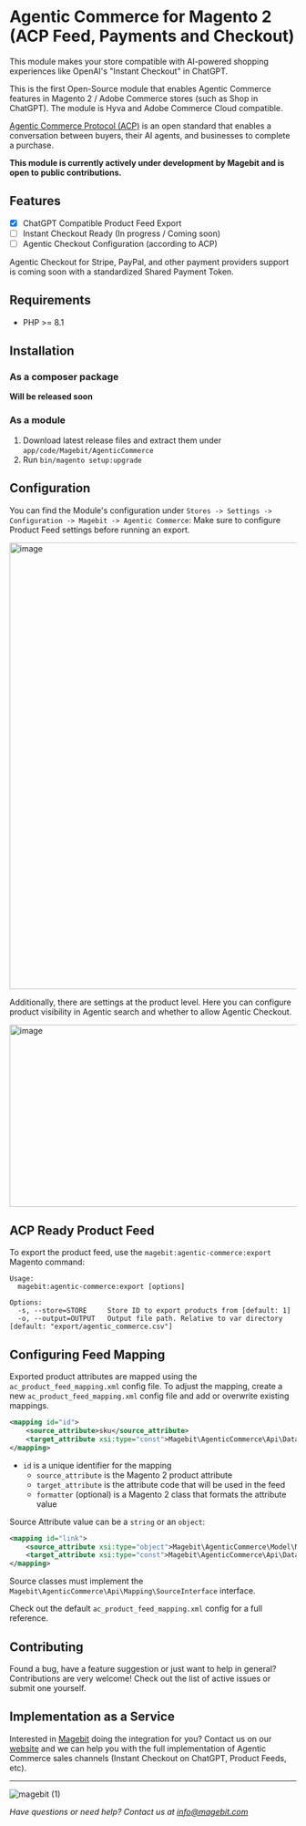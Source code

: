 # Agentic Commerce for Magento 2 (ACP Feed, Payments and Checkout)

This module makes your store compatible with AI-powered shopping experiences like OpenAI's "Instant Checkout" in ChatGPT.

This is the first Open-Source module that enables Agentic Commerce features in Magento 2 / Adobe Commerce stores (such as Shop in ChatGPT). The module is Hyva and Adobe Commerce Cloud compatible.

[Agentic Commerce Protocol (ACP)](https://www.agenticcommerce.dev/) is an open standard that enables a conversation between buyers, their AI agents, and businesses to complete a purchase.

**This module is currently actively under development by Magebit and is open to public contributions.**

## Features

- [x] ChatGPT Compatible Product Feed Export
- [ ] Instant Checkout Ready (In progress / Coming soon)
- [ ] Agentic Checkout Configuration (according to ACP)

Agentic Checkout for Stripe, PayPal, and other payment providers support is coming soon with a standardized Shared Payment Token.

## Requirements

- PHP >= 8.1

## Installation

### As a composer package

**Will be released soon**

### As a module

1. Download latest release files and extract them under `app/code/Magebit/AgenticCommerce`
2. Run `bin/magento setup:upgrade`

## Configuration

You can find the Module's configuration under `Stores -> Settings -> Configuration -> Magebit -> Agentic Commerce`:
Make sure to configure Product Feed settings before running an export.

<img width="1793" height="784" alt="image" src="https://github.com/user-attachments/assets/a1403a16-f944-42e2-8ea6-29289efe98b1" />

Additionally, there are settings at the product level. Here you can configure product visibility in Agentic search and whether to allow
Agentic Checkout.

<img width="1799" height="320" alt="image" src="https://github.com/user-attachments/assets/5cc8b68f-5ec2-40a4-b0ca-fd806ef38b2d" />


## ACP Ready Product Feed

To export the product feed, use the `magebit:agentic-commerce:export` Magento command:

```
Usage:
  magebit:agentic-commerce:export [options]

Options:
  -s, --store=STORE     Store ID to export products from [default: 1]
  -o, --output=OUTPUT   Output file path. Relative to var directory [default: "export/agentic_commerce.csv"]
```

## Configuring Feed Mapping

Exported product attributes are mapped using the `ac_product_feed_mapping.xml` config file. To adjust the mapping,
create a new `ac_product_feed_mapping.xml` config file and add or overwrite existing mappings.

```xml
<mapping id="id">
    <source_attribute>sku</source_attribute>
    <target_attribute xsi:type="const">Magebit\AgenticCommerce\Api\Data\Spec\ProductInterface::ID</target_attribute>
</mapping>
```

- `id` is a unique identifier for the mapping
    - `source_attribute` is the Magento 2 product attribute
    - `target_attribute` is the attribute code that will be used in the feed
    - `formatter` (optional) is a Magento 2 class that formats the attribute value

Source Attribute value can be a `string` or an `object`:

```xml
<mapping id="link">
    <source_attribute xsi:type="object">Magebit\AgenticCommerce\Model\Mapping\Source\Url</source_attribute>
    <target_attribute xsi:type="const">Magebit\AgenticCommerce\Api\Data\Spec\ProductInterface::LINK</target_attribute>
</mapping>
```

Source classes must implement the `Magebit\AgenticCommerce\Api\Mapping\SourceInterface` interface.

Check out the default `ac_product_feed_mapping.xml` config for a full reference.

## Contributing

Found a bug, have a feature suggestion or just want to help in general? Contributions are very welcome! Check out the list of active issues or submit one yourself.

## Implementation as a Service

Interested in [Magebit](https://magebit.com) doing the integration for you? Contact us on our [website](https://magebit.com/contact) and we can help you with the full implementation of Agentic Commerce sales channels (Instant Checkout on ChatGPT, Product Feeds, etc).

---
![magebit (1)](https://github.com/user-attachments/assets/cdc904ce-e839-40a0-a86f-792f7ab7961f)

*Have questions or need help? Contact us at info@magebit.com*
